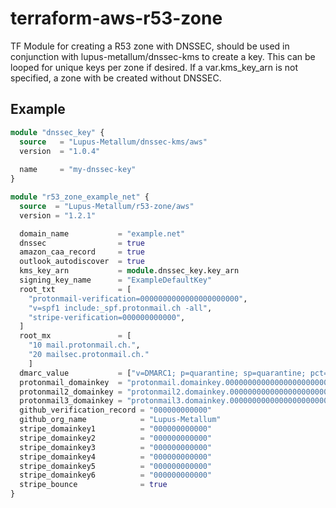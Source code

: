 # terraform-aws-r53-zone
TF Module for creating a R53 zone with DNSSEC, should be used in conjunction with lupus-metallum/dnssec-kms to create a key. This can be looped for unique keys per zone if desired. If a var.kms_key_arn is not specified, a zone with be created without DNSSEC.

## Example
``` Terraform
module "dnssec_key" {
  source   = "Lupus-Metallum/dnssec-kms/aws"
  version  = "1.0.4"
  
  name     = "my-dnssec-key"
}

module "r53_zone_example_net" {
  source  = "Lupus-Metallum/r53-zone/aws"
  version = "1.2.1"

  domain_name           = "example.net"
  dnssec                = true
  amazon_caa_record     = true
  outlook_autodiscover  = true
  kms_key_arn           = module.dnssec_key.key_arn
  signing_key_name      = "ExampleDefaultKey"
  root_txt              = [
    "protonmail-verification=0000000000000000000000",
    "v=spf1 include:_spf.protonmail.ch -all",
    "stripe-verification=000000000000",
  ]
  root_mx               = [
    "10 mail.protonmail.ch.",
    "20 mailsec.protonmail.ch."
    ]
  dmarc_value           = ["v=DMARC1; p=quarantine; sp=quarantine; pct=100; rua=mailto:dmarc@example.net"]
  protonmail_domainkey  = "protonmail.domainkey.00000000000000000000000000000000000000000000000000000.domains.proton.ch."
  protonmail2_domainkey = "protonmail2.domainkey.00000000000000000000000000000000000000000000000000000.domains.proton.ch."
  protonmail3_domainkey = "protonmail3.domainkey.00000000000000000000000000000000000000000000000000000.domains.proton.ch."
  github_verification_record = "000000000000"
  github_org_name            = "Lupus-Metallum"
  stripe_domainkey1          = "000000000000"
  stripe_domainkey2          = "000000000000"
  stripe_domainkey3          = "000000000000"
  stripe_domainkey4          = "000000000000"
  stripe_domainkey5          = "000000000000"
  stripe_domainkey6          = "000000000000"
  stripe_bounce              = true
}
```
